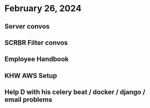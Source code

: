 # February 26, 2024

## Server convos

## SCRBR Filter convos

## Employee Handbook

## KHW AWS Setup

## Help D with his celery beat / docker / django / email problems
